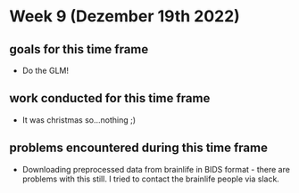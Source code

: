 # Week 9 (Dezember 19th 2022)

## goals for this time frame
- Do the GLM!

## work conducted for this time frame
- It was christmas so...nothing ;)

## problems encountered during this time frame
- Downloading preprocessed data from brainlife in BIDS format - there are problems with this still. I tried to contact the brainlife people via slack. 